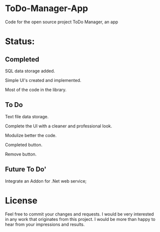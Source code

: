 # ToDo-Manager-App
Code for the open source project ToDo Manager, an app



# Status: 


## Completed
SQL data storage added.

Simple UI's created and implemented.

Most of the code in the library.


## To Do
Text file data storage.

Complete the UI with a cleaner and professional look.

Modulize better the code.

Completed button.

Remove button.


## Future To Do'
Integrate an Addon for .Net web service;


# License
Feel free to commit your changes and requests. I would be very interested in any work that originates from this project. I would be more than happy to hear from your impressions and results.



